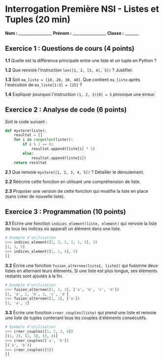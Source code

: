 # Interrogation Première NSI - Listes et Tuples (20 min)
**Nom :** _________________ **Prénom :** _________________ **Classe :** _______

## Exercice 1 : Questions de cours (4 points)

**1.1** Quelle est la différence principale entre une liste et un tuple en Python ?

**1.2** Que renvoie l'instruction `len([1, 2, [3, 4], 5])` ? Justifier.

**1.3** Soit `ma_liste = [10, 20, 30, 40]`. Que contient `ma_liste` après l'exécution de `ma_liste[1:3] = [25]` ?

**1.4** Expliquer pourquoi l'instruction `(1, 2, 3)[0] = 5` provoque une erreur.

## Exercice 2 : Analyse de code (6 points)

Soit le code suivant :

```python
def mystere(liste):
    resultat = []
    for i in range(len(liste)):
        if i % 2 == 0:
            resultat.append(liste[i] * 2)
        else:
            resultat.append(liste[i])
    return resultat
```

**2.1** Que renvoie `mystere([1, 2, 3, 4, 5])` ? Détailler le déroulement.

**2.2** Réécrire cette fonction en utilisant une compréhension de liste.

**2.3** Proposer une version de cette fonction qui modifie la liste en place (sans créer de nouvelle liste).

## Exercice 3 : Programmation (10 points)

**3.1** Écrire une fonction `indices_element(liste, element)` qui renvoie la liste de tous les indices où apparaît un élément dans une liste.

```python
# Exemple d'utilisation
>>> indices_element([1, 3, 2, 3, 1, 3], 3)
[1, 3, 5]
>>> indices_element([1, 2, 4], 5)
[]
```

**3.2** Écrire une fonction `fusion_alternee(liste1, liste2)` qui fusionne deux listes en alternant leurs éléments. Si une liste est plus longue, ses éléments restants sont ajoutés à la fin.

```python
# Exemple d'utilisation
>>> fusion_alternee([1, 2, 3], ['a', 'b', 'c', 'd'])
[1, 'a', 2, 'b', 3, 'c', 'd']
>>> fusion_alternee([1, 2], ['a'])
[1, 'a', 2]
```

**3.3** Écrire une fonction `creer_couples(liste)` qui prend une liste et renvoie une liste de tuples contenant tous les couples d'éléments consécutifs.

```python
# Exemple d'utilisation
>>> creer_couples([1, 2, 3, 4])
[(1, 2), (2, 3), (3, 4)]
>>> creer_couples(['a', 'b'])
[('a', 'b')]
>>> creer_couples([5])
[]
```